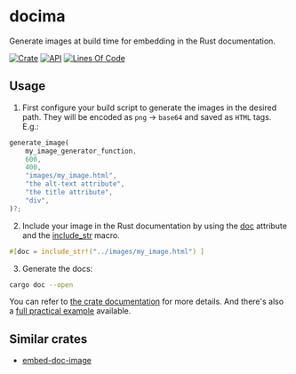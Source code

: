 # docima

Generate images at build time for embedding in the Rust documentation.

[![Crate](https://img.shields.io/crates/v/docima.svg)](https://crates.io/crates/docima)
[![API](https://docs.rs/docima/badge.svg)](https://docs.rs/docima/)
[![Lines Of Code](https://tokei.rs/b1/github/andamira/docima?category=code)](https://github.com/andamira/docima)

## Usage

1. First configure your build script to generate the images in the desired path.
   They will be encoded as `png` → `base64` and saved as `HTML` tags. E.g.:

```rust
generate_image(
    my_image_generator_function,
    600,
    400,
    "images/my_image.html",
    "the alt-text attribute",
    "the title attribute",
    "div",
)?;
```

2. Include your image in the Rust documentation by using the [doc][0] attribute
   and the [include_str][1] macro.

```rust
#[doc = include_str!("../images/my_image.html") ]
```

[0]:https://doc.rust-lang.org/rustdoc/the-doc-attribute.html
[1]:https://doc.rust-lang.org/std/macro.include_str.html

3. Generate the docs:

```sh
cargo doc --open
```

You can refer to [the crate documentation](https://docs.rs/docima/) for more
details. And there's also a [full practical example][2] available.

[2]:https://github.com/joseluis/docima/tree/master/example


## Similar crates

- [embed-doc-image](https://crates.io/crates/embed-doc-image)
